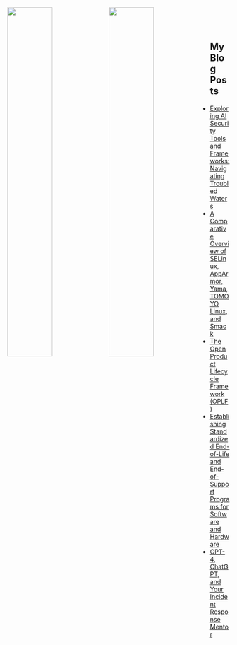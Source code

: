 <img align="left" width="45%" src="https://github-readme-stats.vercel.app/api?username=santosomar&show_icons=true&theme=dark" />
<img align="left" width="45%" src="https://github-readme-stats.vercel.app/api/top-langs/?username=santosomar&layout=donut" />


<br><br>

## My Blog Posts
<!-- BLOG-POST-LIST:START -->
- [Exploring AI Security Tools and Frameworks: Navigating Troubled Waters](https://santosomar.medium.com/exploring-ai-security-tools-and-frameworks-navigating-troubled-waters-3db60d1ff366?source=rss-fc39e28d7e52------2)
- [A Comparative Overview of SELinux, AppArmor, Yama, TOMOYO Linux, and Smack](https://santosomar.medium.com/a-comparative-overview-of-selinux-apparmor-yama-tomoyo-linux-and-smack-bf7f0a1789cf?source=rss-fc39e28d7e52------2)
- [The Open Product Lifecycle Framework &lpar;OPLF&rpar;](https://santosomar.medium.com/the-open-product-lifecycle-framework-oplf-5462eba91084?source=rss-fc39e28d7e52------2)
- [Establishing Standardized End-of-Life and End-of-Support Programs for  Software and Hardware](https://santosomar.medium.com/establishing-standardized-end-of-life-and-end-of-support-programs-for-software-and-hardware-e3e231898e02?source=rss-fc39e28d7e52------2)
- [GPT-4, ChatGPT, and Your Incident Response Mentor](https://santosomar.medium.com/gpt-4-chatgpt-and-your-incident-response-mentor-57ee0df0ef09?source=rss-fc39e28d7e52------2)
<!-- BLOG-POST-LIST:END -->
